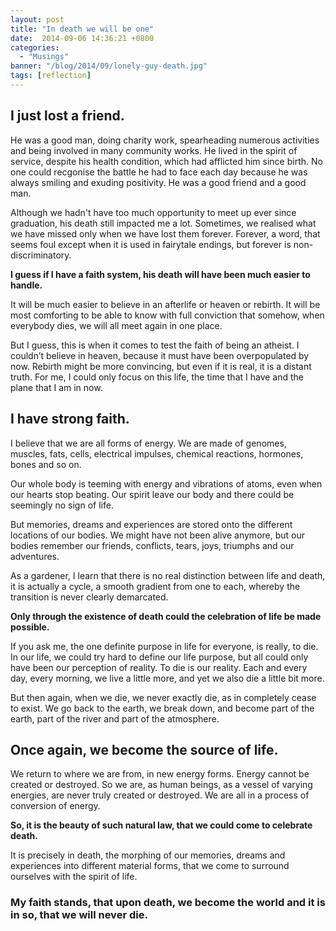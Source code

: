 ```yaml
---
layout: post
title: "In death we will be one"
date:  2014-09-06 14:36:21 +0800
categories:
  - "Musings"
banner: "/blog/2014/09/lonely-guy-death.jpg"
tags: [reflection]
---
```

## I just lost a friend.
He was a good man, doing charity work, spearheading numerous activities and being involved in many community works. He lived in the spirit of service, despite his health condition, which had afflicted him since birth. No one could recgonise the battle he had to face each day because he was always smiling and exuding positivity. He was a good friend and a good man.

Although we hadn't have too much opportunity to meet up ever since graduation, his death still impacted me a lot. Sometimes, we realised what we have missed only when we have lost them forever. Forever, a word, that seems foul except when it is used in fairytale endings, but forever is non-discriminatory.

**I guess if I have a faith system, his death will have been much easier to handle.**

It will be much easier to believe in an afterlife or heaven or rebirth. It will be most comforting to be able to know with full conviction that somehow, when everybody dies, we will all meet again in one place.

But I guess, this is when it comes to test the faith of being an atheist. I couldn’t believe in heaven, because it must have been overpopulated by now. Rebirth might be more convincing, but even if it is real, it is a distant truth. For me, I could only focus on this life, the time that I have and the plane that I am in now.

## I have strong faith.
I believe that we are all forms of energy. We are made of genomes, muscles, fats, cells, electrical impulses, chemical reactions, hormones, bones and so on.

Our whole body is teeming with energy and vibrations of atoms, even when our hearts stop beating. Our spirit leave our body and there could be seemingly no sign of life.

But memories, dreams and experiences are stored onto the different locations of our bodies. We might have not been alive anymore, but our bodies remember our friends, conflicts, tears, joys, triumphs and our adventures.

As a gardener, I learn that there is no real distinction between life and death, it is actually a cycle, a smooth gradient from one to each, whereby the transition is never clearly demarcated.

**Only through the existence of death could the celebration of life be made possible.**

If you ask me, the one definite purpose in life for everyone, is really, to die. In our life, we could try hard to define our life purpose, but all could only have been our perception of reality. To die is our reality. Each and every day, every morning, we live a little more, and yet we also die a little bit more.

But then again, when we die, we never exactly die, as in completely cease to exist. We go back to the earth, we break down, and become part of the earth, part of the river and part of the atmosphere.

## Once again, we become the source of life.
We return to where we are from, in new energy forms. Energy cannot be created or destroyed. So we are, as human beings, as a vessel of varying energies, are never truly created or destroyed. We are all in a process of conversion of energy.

**So, it is the beauty of such natural law, that we could come to celebrate death.**

It is precisely in death, the morphing of our memories, dreams and experiences into different material forms, that we come to surround ourselves with the spirit of life.

### My faith stands, that upon death, we become the world and it is in so, that we will never die.
